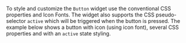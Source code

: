 To style and customize the `Button` widget use the conventional CSS properties and Icon Fonts.
The widget also supports the CSS pseudo-selector `active` which will be triggered when the button is pressed.
The example below shows a button with icon (using icon font), several CSS properties and with an `active` state styling.

<snippet id='button-css-styles'/>
<snippet id='button-styling-xml'/>
